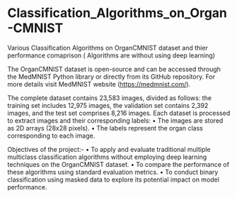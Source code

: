 # Classification_Algorithms_on_Organ-CMNIST

Various Classification Algorithms on OrganCMNIST dataset and thier performance comaprison ( Algorithms are without using deep learning)

The OrganCMNIST dataset is open-source and can be accessed through the MedMNIST Python library or directly from its GitHub repository. For more details visit MedMNIST website (https://medmnist.com/).

The complete dataset contains 23,583 images, divided as follows: the training set includes 12,975 images, the validation set contains 2,392 images, and the test set comprises 8,216 images. Each dataset is processed to extract images and their corresponding labels: • The images are stored as 2D arrays (28x28 pixels). • The labels represent the organ class corresponding to each image.

Objectives of the project:- • To apply and evaluate traditional multiple multiclass classification algorithms without employing deep learning techniques on the OrganCMNIST dataset. • To compare the performance of these algorithms using standard evaluation metrics. • To conduct binary classification using masked data to explore its potential impact on model performance.
